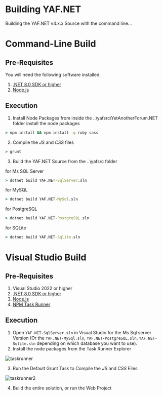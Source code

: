# Building YAF.NET

Building the YAF.NET v4.x.x Source with the command line...

# Command-Line Build

## Pre-Requisites

You will need the following software installed:

1. [.NET 8.0 SDK or higher](https://dotnet.microsoft.com/download/visual-studio-sdks)
2. [Node.js](https://nodejs.org/en/download/current)

## Execution

1. Install Node Packages
from inside the ..\yafsrc\YetAnotherForum.NET folder install the node packages

``` cmd
> npm install && npm install -g ruby sass
```

2. Compile the *JS* and *CSS* files

``` cmd
> grunt
```

3. Build the YAF.NET Source from the ..\yafsrc folder

for Ms SQL Server

``` cmd
> dotnet build YAF.NET-SqlServer.sln
```

for MySQL

``` cmd
> dotnet build YAF.NET-MySql.sln
```

for PostgreSQL

``` cmd
> dotnet build YAF.NET-PostgreSQL.sln
```

for SQLite

``` cmd
> dotnet build YAF.NET-Sqlite.sln
```

# Visual Studio Build

## Pre-Requisites

1. Visual Studio 2022 or higher
2. [.NET 8.0 SDK or higher](https://dotnet.microsoft.com/download/visual-studio-sdks)
3. [Node.js](https://nodejs.org/en/download/current)
4. [NPM Task Runner](https://marketplace.visualstudio.com/items?itemName=MadsKristensen.NPMTaskRunner)

## Execution

1. Open `YAF.NET-SqlServer.sln` in Visual Studio for the Ms Sql server Version (Or the `YAF.NET-MySql.sln`, `YAF.NET-PostgreSQL.sln`, `YAF.NET-Sqlite.sln` depending on which database you want to use).
2. Install the node packages from the Task Runner Explorer

![taskrunner](https://github.com/YAFNET/YAFNET/assets/722575/ee732d52-4440-4973-94cc-6b985f51c4cb)

3. Run the Default Grunt Task to Compile the *JS* and *CSS* Files

![taskrunner2](https://github.com/YAFNET/YAFNET/assets/722575/a67bd6da-f17f-4a09-a721-c5658f591992)

4. Build the entire solution, or run the Web Project
